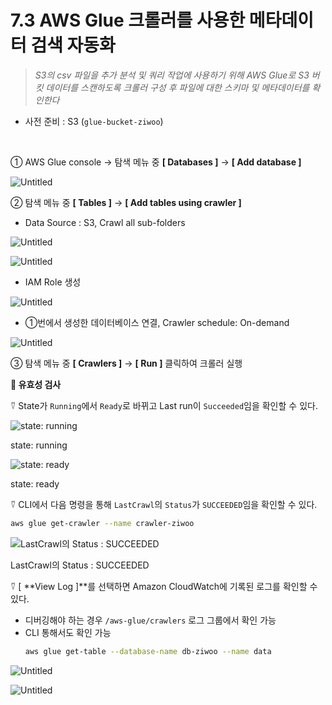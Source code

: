 # 7.3 AWS Glue 크롤러를 사용한 메타데이터 검색 자동화

> _S3의 csv 파일을 추가 분석 및 쿼리 작업에 사용하기 위해 AWS Glue로 S3 버킷 데이터를 스캔하도록 크롤러 구성 후 파일에 대한 스키마 및 메타데이터를 확인한다_

- 사전 준비 : S3 (`glue-bucket-ziwoo`)

<br>

① AWS Glue console → 탐색 메뉴 중 **[ Databases ]** → **[ Add database ]**

![Untitled](7-1%20Big%20Data%20d7073282b0c34cb39c29b8da85e69387/Untitled%206.png)

② 탐색 메뉴 중 **[ Tables ]** → **[ Add tables using crawler ]**

- Data Source : S3, Crawl all sub-folders

![Untitled](7-1%20Big%20Data%20d7073282b0c34cb39c29b8da85e69387/Untitled%207.png)

![Untitled](7-1%20Big%20Data%20d7073282b0c34cb39c29b8da85e69387/Untitled%208.png)

- IAM Role 생성

![Untitled](7-1%20Big%20Data%20d7073282b0c34cb39c29b8da85e69387/Untitled%209.png)

- ①번에서 생성한 데이터베이스 연결, Crawler schedule: On-demand

![Untitled](7-1%20Big%20Data%20d7073282b0c34cb39c29b8da85e69387/Untitled%2010.png)

③ 탐색 메뉴 중 **[ Crawlers ]** → **[ Run ]** 클릭하여 크롤러 실행

**🥕 유효성 검사**

⍢ State가 `Running`에서 `Ready`로 바뀌고 Last run이 `Succeeded`임을 확인할 수 있다.

![state: running](7-1%20Big%20Data%20d7073282b0c34cb39c29b8da85e69387/Untitled%2011.png)

state: running

![state: ready](7-1%20Big%20Data%20d7073282b0c34cb39c29b8da85e69387/Untitled%2012.png)

state: ready

⍢ CLI에서 다음 명령을 통해 `LastCrawl`의 `Status`가 `SUCCEEDED`임을 확인할 수 있다.

```bash
aws glue get-crawler --name crawler-ziwoo
```

![LastCrawl의 Status : SUCCEEDED](7-1%20Big%20Data%20d7073282b0c34cb39c29b8da85e69387/Untitled%2013.png)

LastCrawl의 Status : SUCCEEDED

⍢ [ **View Log ]\*\*를 선택하면 Amazon CloudWatch에 기록된 로그를 확인할 수 있다.

- 디버깅해야 하는 경우 `/aws-glue/crawlers` 로그 그룹에서 확인 가능
- CLI 통해서도 확인 가능
  ```bash
  aws glue get-table --database-name db-ziwoo --name data
  ```

![Untitled](7-1%20Big%20Data%20d7073282b0c34cb39c29b8da85e69387/Untitled%2014.png)

![Untitled](7-1%20Big%20Data%20d7073282b0c34cb39c29b8da85e69387/Untitled%2015.png)
